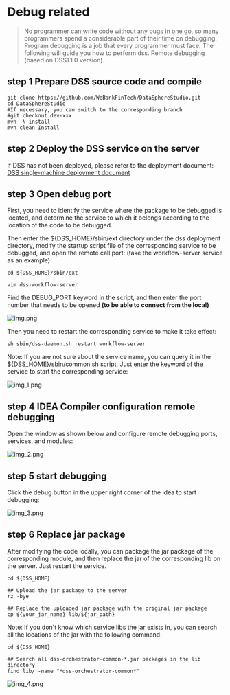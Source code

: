 
# Debug related

> No programmer can write code without any bugs in one go, so many programmers spend a considerable part of their time on debugging. Program debugging is a job that every programmer must face. The following will guide you how to perform dss. Remote debugging (based on DSS1.1.0 version).

## step 1 Prepare DSS source code and compile

```plain
git clone https://github.com/WeBankFinTech/DataSphereStudio.git
cd DataSphereStudio
#If necessary, you can switch to the corresponding branch
#git checkout dev-xxx
mvn -N install 
mvn clean Install
```

## step 2 Deploy the DSS service on the server
If DSS has not been deployed, please refer to the deployment document: [DSS single-machine deployment document](DSS&Linkis_one-click_deployment_document_stand-alone_version.md)

## step 3 Open debug port

First, you need to identify the service where the package to be debugged is located, and determine the service to which it belongs according to the location of the code to be debugged.

Then enter the ${DSS_HOME}/sbin/ext directory under the dss deployment directory, modify the startup script file of the corresponding service to be debugged, and open the remote call port: (take the workflow-server service as an example)

```shell
cd ${DSS_HOME}/sbin/ext

vim dss-workflow-server
```
Find the DEBUG_PORT keyword in the script, and then enter the port number that needs to be opened **(to be able to connect from the local)**

![img.png](../Images/Install_and_Deploy/DSS_Debug_Documentation/img.png)

Then you need to restart the corresponding service to make it take effect:

```
sh sbin/dss-daemon.sh restart workflow-server
```
Note: If you are not sure about the service name, you can query it in the ${DSS_HOME}/sbin/common.sh script,
Just enter the keyword of the service to start the corresponding service:

![img_1.png](../Images/Install_and_Deploy/DSS_Debug_Documentation/img_1.png)


## step 4 IDEA Compiler configuration remote debugging
Open the window as shown below and configure remote debugging ports, services, and modules:  

![img_2.png](../Images/Install_and_Deploy/DSS_Debug_Documentation/img_2.png)

## step 5 start debugging

Click the debug button in the upper right corner of the idea to start debugging:

![img_3.png](../Images/Install_and_Deploy/DSS_Debug_Documentation/img_3.png)

## step 6 Replace jar package

After modifying the code locally, you can package the jar package of the corresponding module, and then replace the jar of the corresponding lib on the server. Just restart the service.

```shell
cd ${DSS_HOME}

## Upload the jar package to the server
rz -bye

## Replace the uploaded jar package with the original jar package
cp ${your_jar_name} lib/${jar_path}
```

Note: If you don't know which service libs the jar exists in, you can search all the locations of the jar with the following command:
```shell
cd ${DSS_HOME}

## Search all dss-orchestrator-common-*.jar packages in the lib directory
find lib/ -name "*dss-orchestrator-common*"
```

![img_4.png](../Images/Install_and_Deploy/DSS_Debug_Documentation/img_4.png)